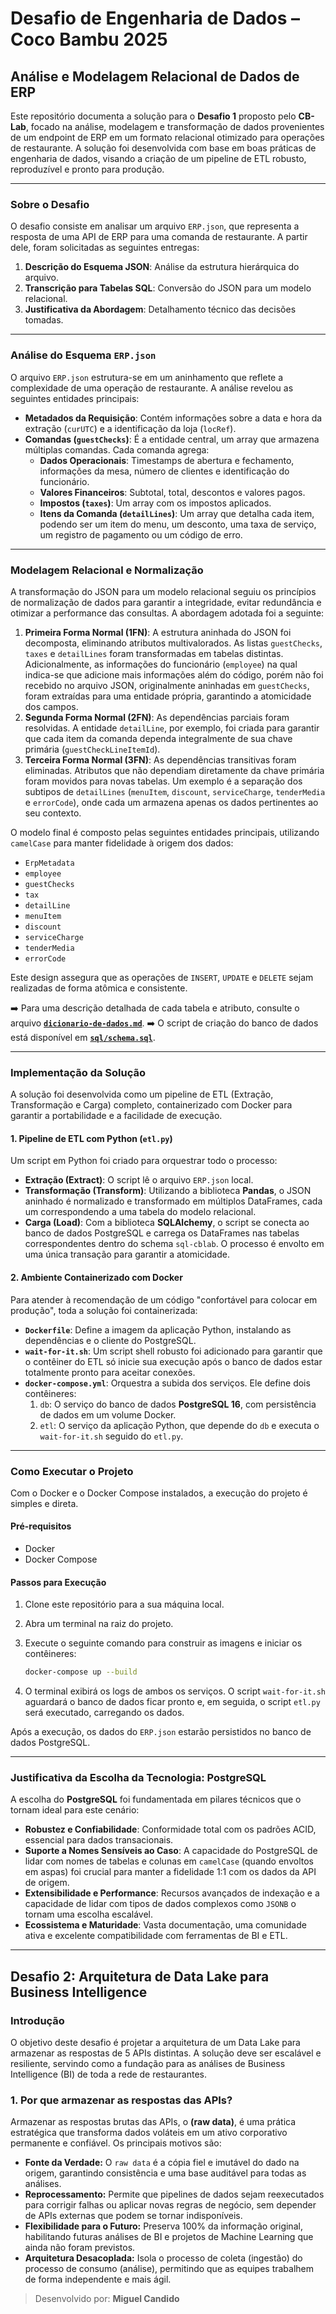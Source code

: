 # Desafio de Engenharia de Dados – Coco Bambu 2025

## Análise e Modelagem Relacional de Dados de ERP

Este repositório documenta a solução para o **Desafio 1** proposto pelo **CB-Lab**, focado na análise, modelagem e transformação de dados provenientes de um endpoint de ERP em um formato relacional otimizado para operações de restaurante. A solução foi desenvolvida com base em boas práticas de engenharia de dados, visando a criação de um pipeline de ETL robusto, reproduzível e pronto para produção.

---

### Sobre o Desafio

O desafio consiste em analisar um arquivo `ERP.json`, que representa a resposta de uma API de ERP para uma comanda de restaurante. A partir dele, foram solicitadas as seguintes entregas:

1. **Descrição do Esquema JSON**: Análise da estrutura hierárquica do arquivo.
2. **Transcrição para Tabelas SQL**: Conversão do JSON para um modelo relacional.
3. **Justificativa da Abordagem**: Detalhamento técnico das decisões tomadas.

---

### Análise do Esquema `ERP.json`

O arquivo `ERP.json` estrutura-se em um aninhamento que reflete a complexidade de uma operação de restaurante. A análise revelou as seguintes entidades principais:

* **Metadados da Requisição**: Contém informações sobre a data e hora da extração (`curUTC`) e a identificação da loja (`locRef`).
* **Comandas (`guestChecks`)**: É a entidade central, um array que armazena múltiplas comandas. Cada comanda agrega:
  * **Dados Operacionais**: Timestamps de abertura e fechamento, informações da mesa, número de clientes e identificação do funcionário.
  * **Valores Financeiros**: Subtotal, total, descontos e valores pagos.
  * **Impostos (`taxes`)**: Um array com os impostos aplicados.
  * **Itens da Comanda (`detailLines`)**: Um array que detalha cada item, podendo ser um item do menu, um desconto, uma taxa de serviço, um registro de pagamento ou um código de erro.

---

### Modelagem Relacional e Normalização

A transformação do JSON para um modelo relacional seguiu os princípios de normalização de dados para garantir a integridade, evitar redundância e otimizar a performance das consultas. A abordagem adotada foi a seguinte:

1. **Primeira Forma Normal (1FN)**: A estrutura aninhada do JSON foi decomposta, eliminando atributos multivalorados. As listas `guestChecks`, `taxes` e `detailLines` foram transformadas em tabelas distintas. Adicionalmente, as informações do funcionário (`employee`) na qual indica-se que adicione mais informações além do código, porém não foi recebido no arquivo JSON, originalmente aninhadas em `guestChecks`, foram extraídas para uma entidade própria, garantindo a atomicidade dos campos.
2. **Segunda Forma Normal (2FN)**: As dependências parciais foram resolvidas. A entidade `detailLine`, por exemplo, foi criada para garantir que cada item da comanda dependa integralmente de sua chave primária (`guestCheckLineItemId`).
3. **Terceira Forma Normal (3FN)**: As dependências transitivas foram eliminadas. Atributos que não dependiam diretamente da chave primária foram movidos para novas tabelas. Um exemplo é a separação dos subtipos de `detailLines` (`menuItem`, `discount`, `serviceCharge`, `tenderMedia` e `errorCode`), onde cada um armazena apenas os dados pertinentes ao seu contexto.

O modelo final é composto pelas seguintes entidades principais, utilizando `camelCase` para manter fidelidade à origem dos dados:

* `ErpMetadata`
* `employee`
* `guestChecks`
* `tax`
* `detailLine`
* `menuItem`
* `discount`
* `serviceCharge`
* `tenderMedia`
* `errorCode`

Este design assegura que as operações de `INSERT`, `UPDATE` e `DELETE` sejam realizadas de forma atômica e consistente.

➡️ Para uma descrição detalhada de cada tabela e atributo, consulte o arquivo **[`dicionario-de-dados.md`](./dicionario-de-dados.md)**.
➡️ O script de criação do banco de dados está disponível em **[`sql/schema.sql`](./sql/schema.sql)**.

---

### Implementação da Solução

A solução foi desenvolvida como um pipeline de ETL (Extração, Transformação e Carga) completo, containerizado com Docker para garantir a portabilidade e a facilidade de execução.

#### 1. Pipeline de ETL com Python (`etl.py`)

Um script em Python foi criado para orquestrar todo o processo:

* **Extração (Extract)**: O script lê o arquivo `ERP.json` local.
* **Transformação (Transform)**: Utilizando a biblioteca **Pandas**, o JSON aninhado é normalizado e transformado em múltiplos DataFrames, cada um correspondendo a uma tabela do modelo relacional.
* **Carga (Load)**: Com a biblioteca **SQLAlchemy**, o script se conecta ao banco de dados PostgreSQL e carrega os DataFrames nas tabelas correspondentes dentro do schema `sql-cblab`. O processo é envolto em uma única transação para garantir a atomicidade.

#### 2. Ambiente Containerizado com Docker

Para atender à recomendação de um código "confortável para colocar em produção", toda a solução foi containerizada:

* **`Dockerfile`**: Define a imagem da aplicação Python, instalando as dependências e o cliente do PostgreSQL.
* **`wait-for-it.sh`**: Um script shell robusto foi adicionado para garantir que o contêiner do ETL só inicie sua execução após o banco de dados estar totalmente pronto para aceitar conexões.
* **`docker-compose.yml`**: Orquestra a subida dos serviços. Ele define dois contêineres:
  1. `db`: O serviço do banco de dados **PostgreSQL 16**, com persistência de dados em um volume Docker.
  2. `etl`: O serviço da aplicação Python, que depende do `db` e executa o `wait-for-it.sh` seguido do `etl.py`.

---

### Como Executar o Projeto

Com o Docker e o Docker Compose instalados, a execução do projeto é simples e direta.

#### Pré-requisitos

* Docker
* Docker Compose

#### Passos para Execução

1. Clone este repositório para a sua máquina local.
2. Abra um terminal na raiz do projeto.
3. Execute o seguinte comando para construir as imagens e iniciar os contêineres:

   ```bash
   docker-compose up --build
   ```
4. O terminal exibirá os logs de ambos os serviços. O script `wait-for-it.sh` aguardará o banco de dados ficar pronto e, em seguida, o script `etl.py` será executado, carregando os dados.

Após a execução, os dados do `ERP.json` estarão persistidos no banco de dados PostgreSQL.

---

### Justificativa da Escolha da Tecnologia: PostgreSQL

A escolha do **PostgreSQL** foi fundamentada em pilares técnicos que o tornam ideal para este cenário:

* **Robustez e Confiabilidade**: Conformidade total com os padrões ACID, essencial para dados transacionais.
* **Suporte a Nomes Sensíveis ao Caso**: A capacidade do PostgreSQL de lidar com nomes de tabelas e colunas em `camelCase` (quando envoltos em aspas) foi crucial para manter a fidelidade 1:1 com os dados da API de origem.
* **Extensibilidade e Performance**: Recursos avançados de indexação e a capacidade de lidar com tipos de dados complexos como `JSONB` o tornam uma escolha escalável.
* **Ecossistema e Maturidade**: Vasta documentação, uma comunidade ativa e excelente compatibilidade com ferramentas de BI e ETL.

---

## Desafio 2: Arquitetura de Data Lake para Business Intelligence

### Introdução

O objetivo deste desafio é projetar a arquitetura de um Data Lake para armazenar as respostas de 5 APIs distintas. A solução deve ser escalável e resiliente, servindo como a fundação para as análises de Business Intelligence (BI) de toda a rede de restaurantes.

### 1. Por que armazenar as respostas das APIs?

Armazenar as respostas brutas das APIs, o **(raw data)**, é uma prática estratégica que transforma dados voláteis em um ativo corporativo permanente e confiável. Os principais motivos são:

* **Fonte da Verdade:** O `raw data` é a cópia fiel e imutável do dado na origem, garantindo consistência e uma base auditável para todas as análises.
* **Reprocessamento:** Permite que pipelines de dados sejam reexecutados para corrigir falhas ou aplicar novas regras de negócio, sem depender de APIs externas que podem se tornar indisponíveis.
* **Flexibilidade para o Futuro:** Preserva 100% da informação original, habilitando futuras análises de BI e projetos de Machine Learning que ainda não foram previstos.
* **Arquitetura Desacoplada:** Isola o processo de coleta (ingestão) do processo de consumo (análise), permitindo que as equipes trabalhem de forma independente e mais ágil.


> Desenvolvido por: **Miguel Candido**
```
